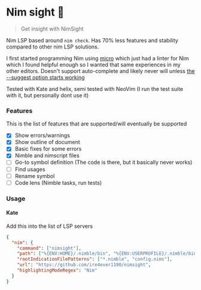 # Nim sight 👀

> Get insight with NimSight

Nim LSP based around `nim check`. Has 70% less features and stability compared to other nim LSP solutions.

I first started programming Nim using [micro](https://github.com/zyedidia/micro) which just had a linter for Nim which I found helpful enough so I wanted that same experiences in my other editors. Doesn't support auto-complete and likely never will unless [the --suggest option starts working](https://github.com/nim-lang/Nim/blob/4f5c0efaf24e863b26b16d7998eac3bdd830e7be/compiler/commands.nim#L1004)

Tested with Kate and helix, semi tested with NeoVim (I run the test suite
with it, but personally dont use it)


### Features

This is the list of features that are supported/will eventually be supported

- [x] Show errors/warnings
- [x] Show outline of document
- [x] Basic fixes for some errors
- [x] Nimble and nimscript files
- [ ] Go-to symbol definition (The code is there, but it basically never works)
- [ ] Find usages
- [ ] Rename symbol
- [ ] Code lens (Nimble tasks, run tests)

### Usage

#### Kate

Add this into the list of LSP servers
```json
{
  "nim": {
    "command": ["nimsight"],
    "path": ["%{ENV:HOME}/.nimble/bin", "%{ENV:USERPROFILE}/.nimble/bin"],
    "rootIndicationFilePatterns": ["*.nimble", "config.nims"],
    "url": "https://github.com/ire4ever1190/nimsight",
    "highlightingModeRegex": "Nim"
  }
}
```
